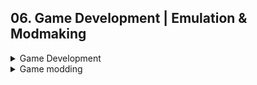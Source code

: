 ## 06. Game Development | Emulation & Modmaking

<details>
<summary> Game Development </summary>

### Game Dev. ~ Langs Engines & Community

- GameDev ideas
    - Geo Game idea ~ [I Tried Creating a Game Using Real-World Geographic Data](https://youtu.be/sLqXFF8mlEU) @ Sebastian Lague
    - Pokémon (Lua) ~ [Pokémon Coding Tutorial - CS50's Intro to Game Development](https://youtu.be/gx_qorHxBpI) @ fCC

- GameDev community
    - itch.io ~ [itch.io](https://itch.io/)
    - reddit ~ [reddit communities compiled lol](https://reddit.com)
    - GMTK: [GMTK Game Jam 2022](https://youtu.be/XNCGdi2A6fQ) @ Game Maker's Toolkit
    - Minijuegos (Devs) ~ [Miniplay > Devs](https://ssl.miniplay.com/dev/user/login)

<!-- ME Gamez aye > ### 6.1 ~ Karmaggän
First off, peek into local **Jagger Dress Up** -->

</details>

<details>
<summary> Game modding </summary>

### Game Modding ~ Emulation 

- emudev.org ~ [emudev's hub of Discord servers for ALL systems](https://emudev.org/discord_related)
- Game Cube ~ [Emulation on Gamecube - NES, SNES, GBA, PS1 & more](https://youtu.be/_rYVWzjVWmw) @ Blaine Locklair
- Emu ROMS: Zophar ~ [Zophar's Domain](https://www.zophar.net/), ... (!) 


</details>